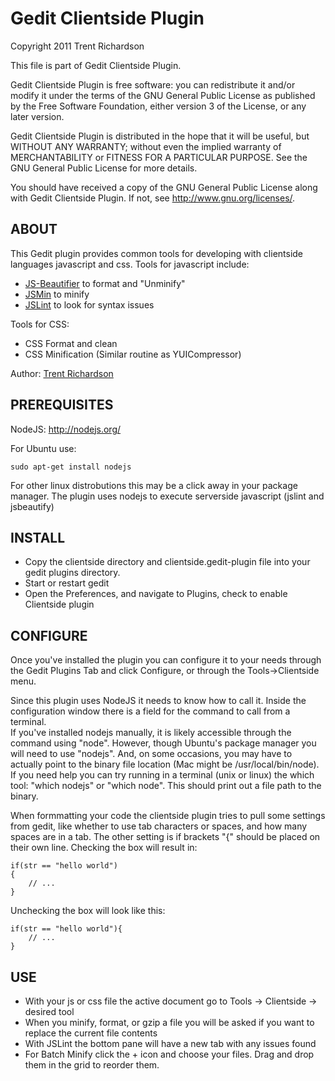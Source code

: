 Gedit Clientside Plugin
=======================

Copyright 2011 Trent Richardson

This file is part of Gedit Clientside Plugin.

Gedit Clientside Plugin is free software: you can redistribute it and/or modify
it under the terms of the GNU General Public License as published by
the Free Software Foundation, either version 3 of the License, or
any later version.

Gedit Clientside Plugin is distributed in the hope that it will be useful,
but WITHOUT ANY WARRANTY; without even the implied warranty of
MERCHANTABILITY or FITNESS FOR A PARTICULAR PURPOSE. See the
GNU General Public License for more details.

You should have received a copy of the GNU General Public License
along with Gedit Clientside Plugin. If not, see <http://www.gnu.org/licenses/>.

ABOUT
-----
This Gedit plugin provides common tools for developing with clientside languages 
javascript and css. Tools for javascript include:

- [JS-Beautifier](http://jsbeautifier.org/) to format and "Unminify"
- [JSMin](http://www.crockford.com/javascript/jsmin.html) to minify
- [JSLint](http://www.jslint.com/) to look for syntax issues

Tools for CSS:

- CSS Format and clean
- CSS Minification (Similar routine as YUICompressor)

Author: [Trent Richardson](http://trentrichardson.com)

PREREQUISITES
-------------
NodeJS: <http://nodejs.org/>

For Ubuntu use: 

	sudo apt-get install nodejs

For other linux distrobutions this may be a click away in your package manager. 
The plugin uses nodejs to execute serverside javascript (jslint and jsbeautify)


INSTALL
-------

- Copy the clientside directory and clientside.gedit-plugin file into your gedit plugins directory.
- Start or restart gedit
- Open the Preferences, and navigate to Plugins, check to enable Clientside plugin

CONFIGURE
---------
Once you've installed the plugin you can configure it to your needs through the Gedit Plugins Tab and click Configure, or through the Tools->Clientside menu.

Since this plugin uses NodeJS it needs to know how to call it.  Inside the configuration window there is a field for the command to call from a terminal.  
If you've installed nodejs manually, it is likely accessible through the command using "node".  However, though Ubuntu's package manager you will need to 
use "nodejs".  And, on some occasions, you may have to actually point to the binary file location (Mac might be /usr/local/bin/node).  If you need help you 
can try running in a terminal (unix or linux) the which tool: "which nodejs" or "which node".  This should print out a file path to the binary.

When formmatting your code the clientside plugin tries to pull some settings from gedit, like whether to use tab characters or spaces, and how many spaces are 
in a tab. The other setting is if brackets "{" should be placed on their own line.  Checking the box will result in:

	if(str == "hello world")
	{
		// ...
	}

Unchecking the box will look like this:

	if(str == "hello world"){
		// ...
	}

USE
---

- With your js or css file the active document go to Tools -> Clientside -> desired tool
- When you minify, format, or gzip a file you will be asked if you want to replace the current file contents
- With JSLint the bottom pane will have a new tab with any issues found
- For Batch Minify click the + icon and choose your files.  Drag and drop them in the grid to reorder them.
